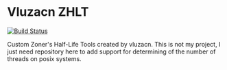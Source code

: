 # Vluzacn ZHLT

[![Build Status](https://travis-ci.org/MyLittleRobo/vhlt.svg?branch=master)](https://travis-ci.org/MyLittleRobo/vhlt)

Custom Zoner's Half-Life Tools created by vluzacn. This is not my project, I just need repository here to add support for determining of the number of threads on posix systems.
